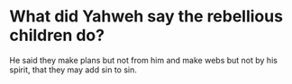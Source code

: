 # What did Yahweh say the rebellious children do?

He said they make plans but not from him and make webs but not by his spirit, that they may add sin to sin.
